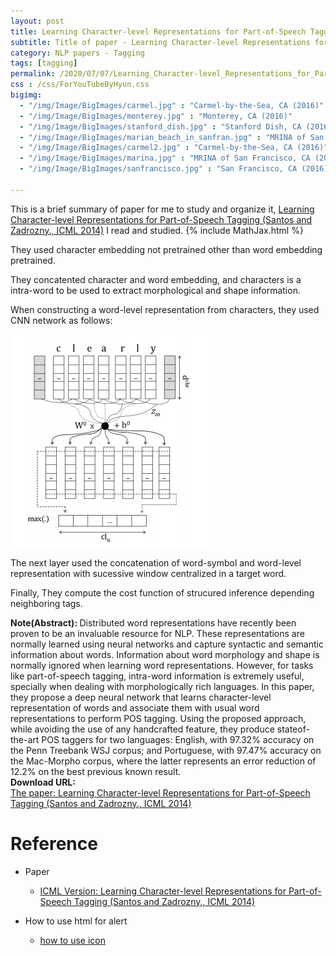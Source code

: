 ```yaml
---
layout: post
title: Learning Character-level Representations for Part-of-Speech Tagging
subtitle: Title of paper - Learning Character-level Representations for Part-of-Speech Tagging
category: NLP papers - Tagging
tags: [tagging]
permalink: /2020/07/07/Learning_Character-level_Representations_for_Part-of-Speech_Tagging/
css : /css/ForYouTubeByHyun.css
bigimg: 
  - "/img/Image/BigImages/carmel.jpg" : "Carmel-by-the-Sea, CA (2016)"
  - "/img/Image/BigImages/monterey.jpg" : "Monterey, CA (2016)"
  - "/img/Image/BigImages/stanford_dish.jpg" : "Stanford Dish, CA (2016)"
  - "/img/Image/BigImages/marian_beach_in_sanfran.jpg" : "MRINA of San Francisco, CA (2016)"
  - "/img/Image/BigImages/carmel2.jpg" : "Carmel-by-the-Sea, CA (2016)"
  - "/img/Image/BigImages/marina.jpg" : "MRINA of San Francisco, CA (2016)"
  - "/img/Image/BigImages/sanfrancisco.jpg" : "San Francisco, CA (2016)"
  
---
```


This is a brief summary of paper for me to study and organize it, [Learning Character-level Representations for Part-of-Speech Tagging (Santos and Zadrozny., ICML 2014)](https://openreview.net/forum?id=HJb9yibubH) I read and studied. 
{% include MathJax.html %}

They used character embedding not pretrained other than word embedding pretrained. 

They concatented character and word embedding, and characters is a intra-word to be used to extract morphological and shape information. 

When constructing a word-level representation from characters, they used CNN network as follows:

![Santos and Zadrozny., ICML 2014](/img/Image/NaturalLanguageProcessing/NLPLabs/Paper_Investigation/Tagging/2020-07-07-Learning_Character-level_Representations_for_Part-of-Speech_Tagging/cnn_embedding.PNG)

The next layer used the concatenation of word-symbol and word-level representation with sucessive window centralized in a target word. 

Finally, They compute the cost function of strucured inference depending neighboring tags.

<div class="alert alert-info" role="alert"><i class="fa fa-info-circle"></i> <b>Note(Abstract): </b>
Distributed word representations have recently been proven to be an invaluable resource for NLP. These representations are normally learned  using neural networks and capture syntactic and semantic information about words. Information about word morphology and shape is normally ignored when learning word representations. However, for tasks like part-of-speech tagging, intra-word information is extremely useful, specially when dealing with morphologically rich languages. In this paper, they propose a deep neural network that learns character-level representation of words and associate them with usual word representations to perform POS tagging. Using the proposed approach, while avoiding the use of any handcrafted feature,  they produce stateof-the-art POS taggers for two languages: English, with 97.32% accuracy on the Penn Treebank WSJ corpus; and Portuguese, with 97.47% accuracy on the Mac-Morpho corpus, where the latter represents an error reduction of 12.2% on the best previous known result.
</div>
    
<div class="alert alert-success" role="alert"><i class="fa fa-paperclip fa-lg"></i> <b>Download URL: </b><br>
  <a href="https://openreview.net/forum?id=HJb9yibubH">The paper: Learning Character-level Representations for Part-of-Speech Tagging (Santos and Zadrozny., ICML 2014)</a>
</div>

# Reference 

- Paper 
  - [ICML Version: Learning Character-level Representations for Part-of-Speech Tagging (Santos and Zadrozny., ICML 2014)](https://openreview.net/forum?id=HJb9yibubH)
  
- How to use html for alert
  - [how to use icon](http://idratherbewriting.com/documentation-theme-jekyll/mydoc_icons.html)
    


